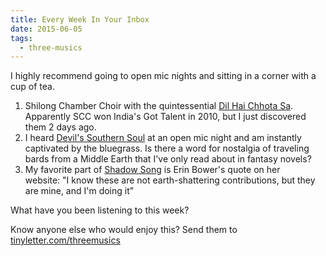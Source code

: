 ```yaml
---
title: Every Week In Your Inbox
date: 2015-06-05
tags:
  - three-musics
---
```


I highly recommend going to open mic nights and sitting in a corner with a cup of tea.

1. Shilong Chamber Choir with the quintessential <a href="https://www.youtube.com/watch?v=Vq7aa54xoCE">Dil Hai Chhota Sa</a>. Apparently SCC won India's Got Talent in 2010, but I just discovered them 2 days ago.
1. I heard <a href="https://www.youtube.com/watch?v=ERKmejx6J3Y">Devil's Southern Soul</a> at an open mic night and am instantly captivated by the bluegrass. Is there a word for nostalgia of traveling bards from a Middle Earth that I've only read about in fantasy novels?
1. My favorite part of <a href="https://erinbower.bandcamp.com/track/shadow-song">Shadow Song</a> is Erin Bower's quote on her website: "I know these are not earth-shattering contributions, but they are mine, and I'm doing it"

What have you been listening to this week?

Know anyone else who would enjoy this? Send them to <a href="http://tinyletter.com/threemusics">tinyletter.com/threemusics</a>
